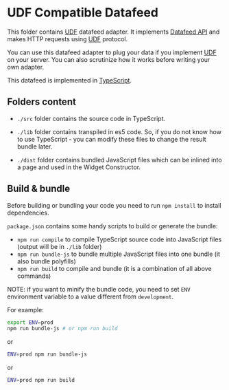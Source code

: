 # UDF Compatible Datafeed

This folder contains [UDF](https://www.tradingview.com/charting_library_docs/docs/connecting_data/UDF) datafeed adapter. It implements [Datafeed API](https://www.tradingview.com/charting_library_docs/docs/connecting_data/Datafeed-API) and makes HTTP requests using [UDF](https://www.tradingview.com/charting_library_docs/docs/connecting_data/UDF) protocol.

You can use this datafeed adapter to plug your data if you implement [UDF](https://www.tradingview.com/charting_library_docs/docs/connecting_data/UDF) on your server. You can also scrutinize how it works before writing your own adapter.

This datafeed is implemented in [TypeScript](https://github.com/Microsoft/TypeScript/).

## Folders content

- `./src` folder contains the source code in TypeScript.

- `./lib` folder contains transpiled in es5 code. So, if you do not know how to use TypeScript - you can modify these files to change the result bundle later.

- `./dist` folder contains bundled JavaScript files which can be inlined into a page and used in the Widget Constructor.

## Build & bundle

Before building or bundling your code you need to run `npm install` to install dependencies.

`package.json` contains some handy scripts to build or generate the bundle:

- `npm run compile` to compile TypeScript source code into JavaScript files (output will be in `./lib` folder)
- `npm run bundle-js` to bundle multiple JavaScript files into one bundle (it also bundle polyfills)
- `npm run build` to compile and bundle (it is a combination of all above commands)

NOTE: if you want to minify the bundle code, you need to set `ENV` environment variable to a value different from `development`.

For example:

```bash
export ENV=prod
npm run bundle-js # or npm run build
```

or

```bash
ENV=prod npm run bundle-js
```

or

```bash
ENV=prod npm run build
```
